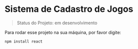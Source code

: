 # Sistema de Cadastro de Jogos

> Status do Projeto: em desenvolvimento

Para rodar esse projeto na sua máquina, por favor digite:

```
npm install react
```
